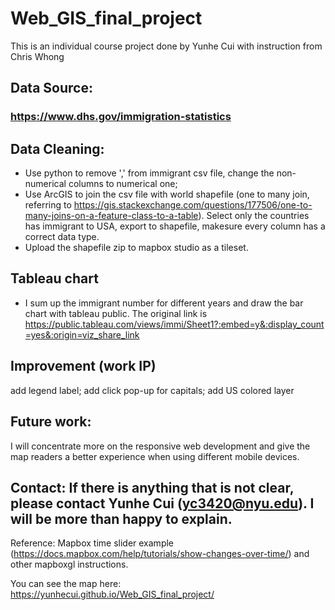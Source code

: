 # Web_GIS_final_project

This is an individual course project done by Yunhe Cui with instruction from Chris Whong 

## Data Source:  
### https://www.dhs.gov/immigration-statistics  
  
## Data Cleaning:
- Use python to remove ',' from immigrant csv file, change the non-numerical columns to numerical one;  
- Use ArcGIS to join the csv file with world shapefile (one to many join, referring to https://gis.stackexchange.com/questions/177506/one-to-many-joins-on-a-feature-class-to-a-table). Select only the countries has immigrant to USA, export to shapefile, makesure every column has a correct data type.  
- Upload the shapefile zip to mapbox studio as a tileset.  
  
## Tableau chart
- I sum up the immigrant number for different years and draw the bar chart with tableau public. The original link is https://public.tableau.com/views/immi/Sheet1?:embed=y&:display_count=yes&:origin=viz_share_link  

## Improvement (work IP)
add legend label; add click pop-up for capitals; add US colored layer

## Future work:
I will concentrate more on the responsive web development and give the map readers a better experience when using different mobile devices.

## Contact: If there is anything that is not clear, please contact Yunhe Cui (yc3420@nyu.edu). I will be more than happy to explain.

Reference: Mapbox time slider example (https://docs.mapbox.com/help/tutorials/show-changes-over-time/) and other mapboxgl instructions.   

You can see the map here: https://yunhecui.github.io/Web_GIS_final_project/
